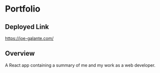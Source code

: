 # Portfolio

## Deployed Link

https://joe-galante.com/

## Overview

A React app containing a summary of me and my work as a web developer.
